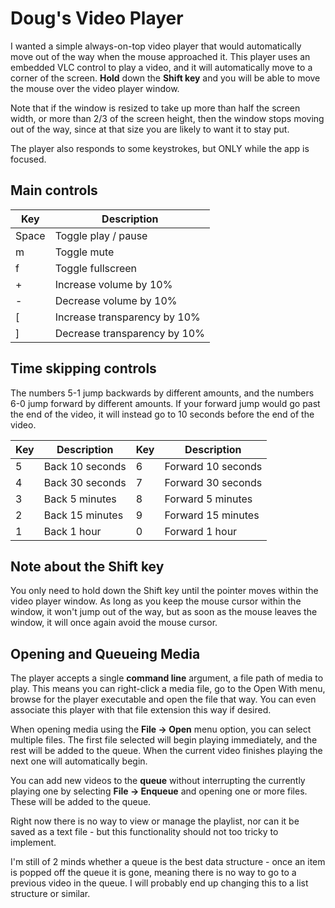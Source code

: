 ﻿# Doug's Video Player

I wanted a simple always-on-top video player that would automatically move out
of the way when the mouse approached it. This player uses an embedded 
VLC control to play a video, and 
it will automatically move to a corner of the screen. **Hold** down the **Shift key** 
and you will be able to move the mouse over the video player window.

Note that if the window is resized to take up more than half the screen width,
or more than 2/3 of the screen height, then the window stops moving out of the way,
since at that size you are likely to want it to stay put.


The player also responds to some keystrokes, but ONLY while the app is focused.

## Main controls

| Key   | Description                  |
|-------|------------------------------|
| Space | Toggle play / pause          |
| m     | Toggle mute                  |
| f     | Toggle fullscreen            |
| +     | Increase volume by 10%       |
| -     | Decrease volume by 10%       |
| [     | Increase transparency by 10% |
| ]     | Decrease transparency by 10% |

## Time skipping controls

The numbers 5-1 jump backwards by different amounts, and the numbers 6-0
jump forward by different amounts. If your forward jump would go past the end of
the video, it will instead go to 10 seconds before the end of the video.

| Key | Description     | Key | Description        |
|-----|-----------------|-----|--------------------|
| 5   | Back 10 seconds | 6   | Forward 10 seconds |
| 4   | Back 30 seconds | 7   | Forward 30 seconds |
| 3   | Back 5 minutes  | 8   | Forward 5 minutes  |
| 2   | Back 15 minutes | 9   | Forward 15 minutes |
| 1   | Back 1 hour     | 0   | Forward 1 hour     |

## Note about the Shift key

You only need to hold down the Shift key until the pointer moves within the
video player window. As long as you keep the mouse cursor within the window,
it won't jump out of the way, but as soon as the mouse leaves the window, it
will once again avoid the mouse cursor.

## Opening and Queueing Media

The player accepts a single **command line** argument, a file path of media to play.
This means you can right-click a media file, go to the Open With menu, browse
for the player executable and open the file that way. You can even associate this
player with that file extension this way if desired.

When opening media using the **File -> Open** menu option, you can select 
multiple files. The first file selected will begin playing immediately, 
and the rest will be added to the queue. When the current video finishes 
playing the next one will automatically begin.

You can add new videos to the **queue** without interrupting the currently playing
one by selecting **File -> Enqueue** and opening one or more files. These will be
added to the queue.

Right now there is no way to view or manage the playlist, nor can it be saved
as a text file - but this functionality should not too tricky to implement.

I'm still of 2 minds whether a queue is the best data structure - once an item
is popped off the queue it is gone, meaning there is no way to go to a previous
video in the queue. I will probably end up changing this to a list structure
or similar.